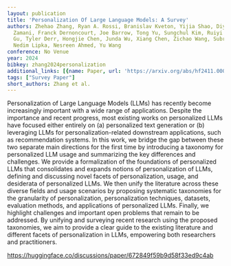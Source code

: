 ```yaml
---
layout: publication
title: 'Personalization Of Large Language Models: A Survey'
authors: Zhehao Zhang, Ryan A. Rossi, Branislav Kveton, Yijia Shao, Diyi Yang, Hamed
  Zamani, Franck Dernoncourt, Joe Barrow, Tong Yu, Sungchul Kim, Ruiyi Zhang, Jiuxiang
  Gu, Tyler Derr, Hongjie Chen, Junda Wu, Xiang Chen, Zichao Wang, Subrata Mitra,
  Nedim Lipka, Nesreen Ahmed, Yu Wang
conference: No Venue
year: 2024
bibkey: zhang2024personalization
additional_links: [{name: Paper, url: 'https://arxiv.org/abs/hf2411.00027'}]
tags: ["Survey Paper"]
short_authors: Zhang et al.
---
```

Personalization of Large Language Models (LLMs) has recently become increasingly important with a wide range of applications. Despite the importance and recent progress, most existing works on personalized LLMs have focused either entirely on (a) personalized text generation or (b) leveraging LLMs for personalization-related downstream applications, such as recommendation systems. In this work, we bridge the gap between these two separate main directions for the first time by introducing a taxonomy for personalized LLM usage and summarizing the key differences and challenges. We provide a formalization of the foundations of personalized LLMs that consolidates and expands notions of personalization of LLMs, defining and discussing novel facets of personalization, usage, and desiderata of personalized LLMs. We then unify the literature across these diverse fields and usage scenarios by proposing systematic taxonomies for the granularity of personalization, personalization techniques, datasets, evaluation methods, and applications of personalized LLMs. Finally, we highlight challenges and important open problems that remain to be addressed. By unifying and surveying recent research using the proposed taxonomies, we aim to provide a clear guide to the existing literature and different facets of personalization in LLMs, empowering both researchers and practitioners.

https://huggingface.co/discussions/paper/672849f59b9d58f33ed9c4ab